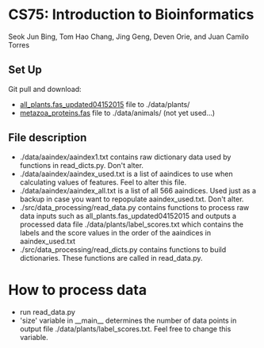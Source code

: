 # CS75: Introduction to Bioinformatics
Seok Jun Bing, Tom Hao Chang, Jing Geng, Deven Orie, and Juan Camilo Torres

## Set Up
Git pull and download:
* [all_plants.fas_updated04152015](http://bioinformatics.ysu.edu/publication/data/PlantSecKB/)
file to ./data/plants/
* [metazoa_proteins.fas](http://proteomics.ysu.edu/publication/data/MetazSecKB/) file to ./data/animals/ (not yet used...)

## File description
* ./data/aaindex/aaindex1.txt contains raw dictionary data used by functions in read_dicts.py. Don't alter.
* ./data/aaindex/aaindex_used.txt is a list of aaindices to use when calculating values of features. Feel to alter this
file.
* ./data/aaindex/aaindex_all.txt is a list of all 566 aaindices. Used just as a backup in case you want to repopulate 
aaindex_used.txt. Don't alter.
* ./src/data_processing/read_data.py contains functions to process raw data inputs such as all_plants.fas_updated04152015
and outputs a processed data file ./data/plants/label_scores.txt which contains the labels and the score values in the 
order of the aaindices in aaindex_used.txt
* ./src/data_processing/read_dicts.py contains functions to build dictionaries. These functions are called in read_data.py.



# How to process data
* run read_data.py
* 'size' variable in \_\_main__ determines the number of data points in output file ./data/plants/label_scores.txt.
Feel free to change this variable.
